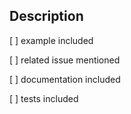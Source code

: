 <!-- 

Thank you for opening a pull request! 

PLEASE DO NOT SHARE YOUR API KEYS HERE - MOST LIKELY THE MAINTAINER WILL HAVE THEIR OWN EQUIVALENT KEY! 

Before continuing, please make sure that you 

- have read and followed the guidelines in our [Contributing Guide](https://github.com/ropensci/opencage/blob/master/.github/CONTRIBUTING.md).

Provide a general summary of your changes in the Title above.

-->

## Description

<!--- 
Please describe your changes in detail. 
-->

[ ] example included
<!--- 
If you are introducing a new feature or changing behaviour of existing
methods/functions, please include a brief example if possible! 
-->
[ ] related issue mentioned
<!--- 
If this closes an issue make sure include e.g., "fixes #4" or similar - 
or if it just relates to an issue make sure to mention it like "#4" 
-->
[ ] documentation included
<!--- 
If you are introducing a new feature or changing behaviour of existing
methods/functions, please document the new behaviour and features!
This ideally includes the README and/or vignettes, if appropriate.
-->
[ ] tests included
<!--- 
Please include tests if you made changes to the package code! 
-->

